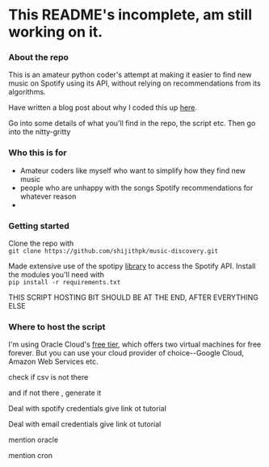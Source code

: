 # This README's incomplete, am still working on it. 

### About the repo

This is an amateur python coder's attempt at making it easier to find new music on Spotify using its API, without relying on recommendations from its algorithms. 

Have written a blog post about why I coded this up [here](http://shijith.com).

Go into some details of what you'll find in the repo, the script etc. Then go into the nitty-gritty

### Who this is for
* Amateur coders like myself who want to simplify how they find new music
* people who are unhappy with the songs Spotify recommendations for whatever reason
* 

### Getting started
Clone the repo with  
`git clone https://github.com/shijithpk/music-discovery.git`

Made extensive use of the spotipy [library](https://spotipy.readthedocs.io) to access the Spotify API. Install the modules you'll need with  
`pip install -r requirements.txt` 

THIS SCRIPT HOSTING BIT SHOULD BE AT THE END, AFTER EVERYTHING ELSE
### Where to host the script
I'm using Oracle Cloud's [free tier](https://www.oracle.com/in/cloud/free/), which offers two virtual machines for free forever. But you can use your cloud provider of choice--Google Cloud, Amazon Web Services etc.





check if csv is not there 

and if not there , generate it

Deal with spotify credentials
give link ot tutorial

Deal with email credentials
give link ot tutorial

mention oracle 

mention cron



